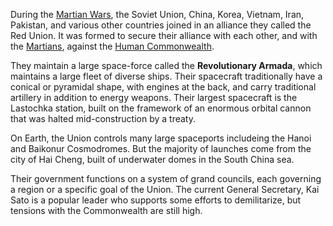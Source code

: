 During the [Martian Wars](../Setting/History.md#The%20Martian%20Wars), the Soviet Union, China, Korea, Vietnam, Iran, Pakistan, and various other countries joined in an alliance they called the Red Union. It was formed to secure their alliance with each other, and with the [Martians](./Mars.md), against the [Human Commonwealth](./The%20Human%20Commonwealth/Politics.md).

They maintain a large space-force called the **Revolutionary Armada**, which maintains a large fleet of diverse ships. Their spacecraft traditionally have a conical or pyramidal shape, with engines at the back, and carry traditional artillery in addition to energy weapons. Their largest spacecraft is the Lastochka station, built on the framework of an enormous orbital cannon that was halted mid-construction by a treaty.

On Earth, the Union controls many large spaceports includeing the Hanoi and Baikonur Cosmodromes. But the majority of launches come from the city of Hai Cheng, built of underwater domes in the South China sea.

Their government functions on a system of grand councils, each governing a region or a specific goal of the Union. The current General Secretary, Kai Sato is a popular leader who supports some efforts to demilitarize, but tensions with the Commonwealth are still high.